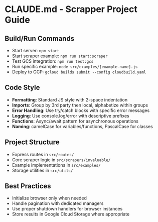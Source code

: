 # CLAUDE.md - Scrapper Project Guide

## Build/Run Commands
- Start server: `npm start`
- Start scraper example: `npm run start:scraper`
- Test GCS integration: `npm run test:gcs`
- Run specific example: `node src/examples/[example-name].js`
- Deploy to GCP: `gcloud builds submit --config cloudbuild.yaml`

## Code Style
- **Formatting**: Standard JS style with 2-space indentation
- **Imports**: Group by 3rd party then local, alphabetize within groups
- **Error Handling**: Use try/catch blocks with specific error messages
- **Logging**: Use console.log/error with descriptive prefixes
- **Functions**: Async/await pattern for asynchronous operations
- **Naming**: camelCase for variables/functions, PascalCase for classes

## Project Structure
- Express routes in `src/routes/`
- Core scraper logic in `src/scrapers/invaluable/`
- Example implementations in `src/examples/`
- Storage utilities in `src/utils/`

## Best Practices
- Initialize browser only when needed
- Handle pagination with dedicated managers
- Use proper shutdown handlers for browser instances
- Store results in Google Cloud Storage where appropriate